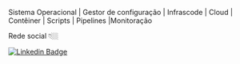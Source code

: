 Sistema Operacional | Gestor de configuração | Infrascode | Cloud | Contêiner | Scripts | Pipelines |Monitoração 
<p>
Rede social 👇🏼

[![Linkedin Badge](https://img.shields.io/badge/-LinkedIn-blue?style=flat-square&logo=Linkedin&logoColor=white&link=https://www.linkedin.com/in/robson-ferreira-154121163/)](https://www.linkedin.com/in/robson-ferreira-154121163/) 
